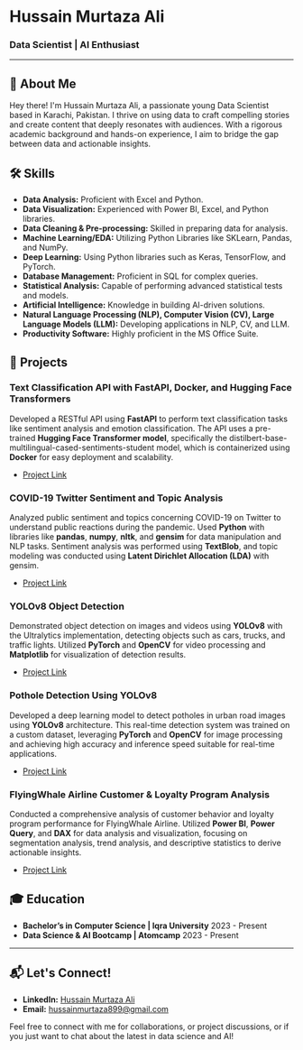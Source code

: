 # Hussain Murtaza Ali
### Data Scientist | AI Enthusiast

---

## 👋 About Me
Hey there! I'm Hussain Murtaza Ali, a passionate young Data Scientist based in Karachi, Pakistan. I thrive on using data to craft compelling stories and create content that deeply resonates with audiences. With a rigorous academic background and hands-on experience, I aim to bridge the gap between data and actionable insights.

## 🛠 Skills
- **Data Analysis:** Proficient with Excel and Python.
- **Data Visualization:** Experienced with Power BI, Excel, and Python libraries.
- **Data Cleaning & Pre-processing:** Skilled in preparing data for analysis.
- **Machine Learning/EDA:** Utilizing Python Libraries like SKLearn, Pandas, and NumPy.
- **Deep Learning:** Using Python libraries such as Keras, TensorFlow, and PyTorch.
- **Database Management:** Proficient in SQL for complex queries.
- **Statistical Analysis:** Capable of performing advanced statistical tests and models.
- **Artificial Intelligence:** Knowledge in building AI-driven solutions.
- **Natural Language Processing (NLP), Computer Vision (CV), Large Language Models (LLM):** Developing applications in NLP, CV, and LLM.
- **Productivity Software:** Highly proficient in the MS Office Suite.

## 🌟 Projects

### Text Classification API with FastAPI, Docker, and Hugging Face Transformers
Developed a RESTful API using **FastAPI** to perform text classification tasks like sentiment analysis and emotion classification. The API uses a pre-trained **Hugging Face Transformer model**, specifically the distilbert-base-multilingual-cased-sentiments-student model, which is containerized using **Docker** for easy deployment and scalability.
- [Project Link](https://github.com/HussainM899/text-classification-FastAPI-Docker-HF)

### COVID-19 Twitter Sentiment and Topic Analysis
Analyzed public sentiment and topics concerning COVID-19 on Twitter to understand public reactions during the pandemic. Used **Python** with libraries like **pandas**, **numpy**, **nltk**, and **gensim** for data manipulation and NLP tasks. Sentiment analysis was performed using **TextBlob**, and topic modeling was conducted using **Latent Dirichlet Allocation (LDA)** with gensim.
- [Project Link](https://github.com/HussainM899/Covid-Sentiment-Analysis-NLP)

### YOLOv8 Object Detection
Demonstrated object detection on images and videos using **YOLOv8** with the Ultralytics implementation, detecting objects such as cars, trucks, and traffic lights. Utilized **PyTorch** and **OpenCV** for video processing and **Matplotlib** for visualization of detection results.
- [Project Link](https://github.com/HussainM899/Object-Detection-using-YOLOV8)

### Pothole Detection Using YOLOv8
Developed a deep learning model to detect potholes in urban road images using **YOLOv8** architecture. This real-time detection system was trained on a custom dataset, leveraging **PyTorch** and **OpenCV** for image processing and achieving high accuracy and inference speed suitable for real-time applications.
- [Project Link](https://github.com/HussainM899/Pothole-Detection-using-YOLOV8)

### FlyingWhale Airline Customer & Loyalty Program Analysis
Conducted a comprehensive analysis of customer behavior and loyalty program performance for FlyingWhale Airline. Utilized **Power BI**, **Power Query**, and **DAX** for data analysis and visualization, focusing on segmentation analysis, trend analysis, and descriptive statistics to derive actionable insights.
- [Project Link](https://github.com/HussainM899/FlyingWhale-Airline-Analysis)

## 🎓 Education
- **Bachelor’s in Computer Science | Iqra University**
  2023 - Present
- **Data Science & AI Bootcamp | Atomcamp**
  2023 - Present

---

## 📬 Let's Connect!
- **LinkedIn:** [Hussain Murtaza Ali](https://www.linkedin.com/in/hussainmurtazaali)
- **Email:** [hussainmurtaza899@gmail.com](mailto:hussainmurtaza899@gmail.com)

Feel free to connect with me for collaborations, or project discussions, or if you just want to chat about the latest in data science and AI!

